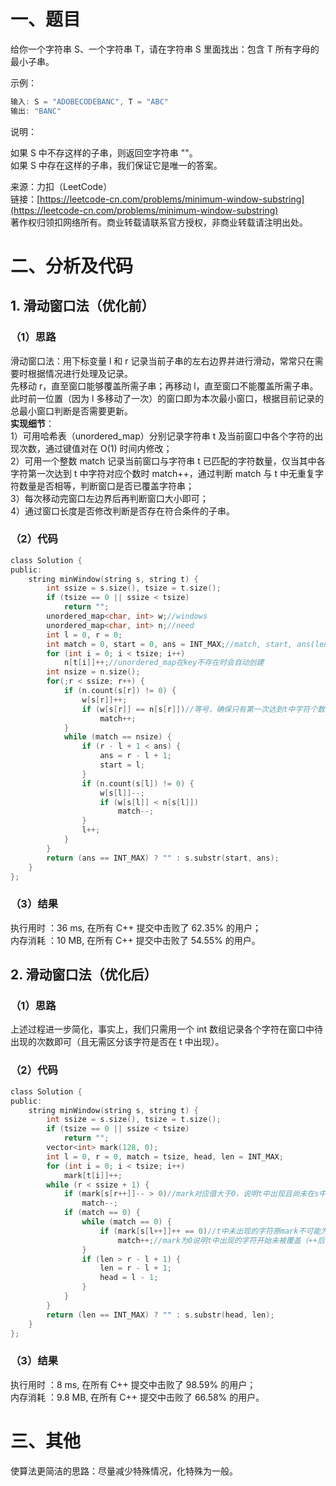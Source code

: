 # 一、题目
给你一个字符串 S、一个字符串 T，请在字符串 S 里面找出：包含 T 所有字母的最小子串。  
  
示例：  
```c++
输入: S = "ADOBECODEBANC", T = "ABC"
输出: "BANC"
```
说明：  
  
如果 S 中不存这样的子串，则返回空字符串 ""。  
如果 S 中存在这样的子串，我们保证它是唯一的答案。  
  
来源：力扣（LeetCode）  
链接：[https://leetcode-cn.com/problems/minimum-window-substring](https://leetcode-cn.com/problems/minimum-window-substring)  
著作权归领扣网络所有。商业转载请联系官方授权，非商业转载请注明出处。  
# 二、分析及代码
## 1. 滑动窗口法（优化前）
### （1）思路
滑动窗口法：用下标变量 l 和 r 记录当前子串的左右边界并进行滑动，常常只在需要时根据情况进行处理及记录。  
先移动 r，直至窗口能够覆盖所需子串；再移动 l，直至窗口不能覆盖所需子串。  
此时前一位置（因为 l 多移动了一次）的窗口即为本次最小窗口，根据目前记录的总最小窗口判断是否需要更新。  
**实现细节**：  
1）可用哈希表（unordered_map）分别记录字符串 t 及当前窗口中各个字符的出现次数，通过键值对在 O(1) 时间内修改；  
2）可用一个整数 match 记录当前窗口与字符串 t 已匹配的字符数量，仅当其中各字符第一次达到 t 中字符对应个数时 match++，通过判断 match 与 t 中无重复字符数量是否相等，判断窗口是否已覆盖字符串；  
3）每次移动完窗口左边界后再判断窗口大小即可；  
4）通过窗口长度是否修改判断是否存在符合条件的子串。  
### （2）代码
```c
class Solution {
public:
    string minWindow(string s, string t) {
        int ssize = s.size(), tsize = t.size();
        if (tsize == 0 || ssize < tsize)
            return "";
        unordered_map<char, int> w;//windows
        unordered_map<char, int> n;//need
        int l = 0, r = 0;
        int match = 0, start = 0, ans = INT_MAX;//match, start, ans(length)
        for (int i = 0; i < tsize; i++)
            n[t[i]]++;//unordered_map在key不存在时会自动创建
        int nsize = n.size();
        for(;r < ssize; r++) {
            if (n.count(s[r]) != 0) {
                w[s[r]]++;
                if (w[s[r]] == n[s[r]])//等号，确保只有第一次达到t中字符个数时match++
                    match++;
            }
            while (match == nsize) {
                if (r - l + 1 < ans) {
                    ans = r - l + 1;
                    start = l;
                }
                if (n.count(s[l]) != 0) {
                    w[s[l]]--;
                    if (w[s[l]] < n[s[l]])
                        match--;
                }
                l++;
            }
        }
        return (ans == INT_MAX) ? "" : s.substr(start, ans);     
    }
};
```
### （3）结果
执行用时 ：36 ms, 在所有 C++ 提交中击败了 62.35% 的用户；  
内存消耗 ：10 MB, 在所有 C++ 提交中击败了 54.55% 的用户。   
## 2. 滑动窗口法（优化后）
### （1）思路
上述过程进一步简化，事实上，我们只需用一个 int 数组记录各个字符在窗口中待出现的次数即可（且无需区分该字符是否在 t 中出现）。  
### （2）代码
```c
class Solution {
public:
    string minWindow(string s, string t) {
        int ssize = s.size(), tsize = t.size();
        if (tsize == 0 || ssize < tsize)
            return "";
        vector<int> mark(128, 0);
        int l = 0, r = 0, match = tsize, head, len = INT_MAX;
        for (int i = 0; i < tsize; i++)
            mark[t[i]]++;
        while (r < ssize + 1) {
            if (mark[s[r++]]-- > 0)//mark对应值大于0，说明t中出现且尚未在s中全部出现
                match--;
            if (match == 0) {
                while (match == 0) {
                    if (mark[s[l++]]++ == 0)//t中未出现的字符原mark不可能为0（左侧mark为负数说明r遍历过，l遍历过的个数<=r遍历过的个数）
                        match++;//mark为0说明t中出现的字符开始未被覆盖（++后值已经成了1）
                }
                if (len > r - l + 1) {
                    len = r - l + 1;
                    head = l - 1;
                }
            }
        }
        return (len == INT_MAX) ? "" : s.substr(head, len);
    }
};
```
### （3）结果
执行用时 ：8 ms, 在所有 C++ 提交中击败了 98.59% 的用户；  
内存消耗 ：9.8 MB, 在所有 C++ 提交中击败了 66.58% 的用户。   
# 三、其他
使算法更简洁的思路：尽量减少特殊情况，化特殊为一般。  
